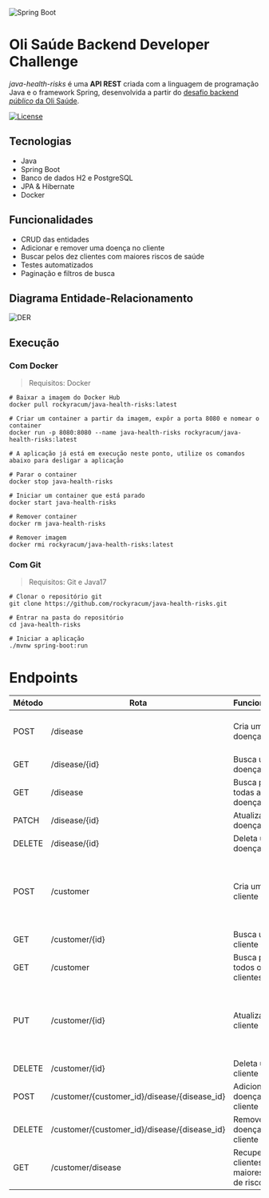 ![Spring Boot](https://docs.spring.io/spring-boot/docs/current/reference/htmlsingle/img/banner-logo.svg)

# Oli Saúde Backend Developer Challenge

_java-health-risks_ é uma __API REST__ criada com a linguagem de programação Java e o framework Spring, desenvolvida a partir do [desafio backend _público_ da Oli Saúde](https://github.com/olisaude/teste-dev-backend).

[![License](https://img.shields.io/npm/l/react)](https://github.com/rockyracum/java-health-risks/blob/main/LICENSE) 

## Tecnologias

- Java
- Spring Boot
- Banco de dados H2 e PostgreSQL
- JPA & Hibernate
- Docker

## Funcionalidades

- CRUD das entidades
- Adicionar e remover uma doença no cliente
- Buscar pelos dez clientes com maiores riscos de saúde
- Testes automatizados
- Paginação e filtros de busca

## Diagrama Entidade-Relacionamento

![DER](https://i.ibb.co/KzQGgzK/der-drawio.png)

## Execução

### Com Docker

> Requisitos: Docker

```shell
# Baixar a imagem do Docker Hub
docker pull rockyracum/java-health-risks:latest

# Criar um container a partir da imagem, expôr a porta 8080 e nomear o container
docker run -p 8080:8080 --name java-health-risks rockyracum/java-health-risks:latest

# A aplicação já está em execução neste ponto, utilize os comandos abaixo para desligar a aplicação

# Parar o container
docker stop java-health-risks

# Iniciar um container que está parado
docker start java-health-risks

# Remover container
docker rm java-health-risks

# Remover imagem
docker rmi rockyracum/java-health-risks:latest
```

### Com Git

> Requisitos: Git e Java17

```shell
# Clonar o repositório git
git clone https://github.com/rockyracum/java-health-risks.git

# Entrar na pasta do repositório
cd java-health-risks

# Iniciar a aplicação
./mvnw spring-boot:run
```

# Endpoints

| Método | Rota                                         | Funcionalidade                                        | Payload                                                          |
|--------|----------------------------------------------|-------------------------------------------------------|------------------------------------------------------------------|
| POST   | /disease                                     | Cria uma nova doença                                  | {"name": "string", "grade": number}                              |
| GET    | /disease/{id}                                | Busca uma doença por ID                               |                                                                  |
| GET    | /disease                                     | Busca por todas as doenças                            |                                                                  |
| PATCH  | /disease/{id}                                | Atualiza uma doença                                   | {"grade": number}                                                |
| DELETE | /disease/{id}                                | Deleta uma doença                                     |                                                                  |
| POST   | /customer                                    | Cria um novo cliente                                  | {"name": "string", "birthDay": "yyyy-mm-dd", "gender": "string"} |
| GET    | /customer/{id}                               | Busca um cliente por ID                               |                                                                  |
| GET    | /customer                                    | Busca por todos os clientes                           |                                                                  |
| PUT    | /customer/{id}                               | Atualiza um cliente                                   | {"name": "string", "birthDay": "yyyy-mm-dd", "gender": "string"} |
| DELETE | /customer/{id}                               | Deleta um cliente                                     |                                                                  |
| POST   | /customer/{customer_id}/disease/{disease_id} | Adiciona uma doença ao cliente                        |                                                                  |
| DELETE | /customer/{customer_id}/disease/{disease_id} | Remove uma doença do cliente                          |                                                                  |
| GET    | /customer/disease                            | Recupera dez clientes com os maiores indíces de risco |                                                                  |
